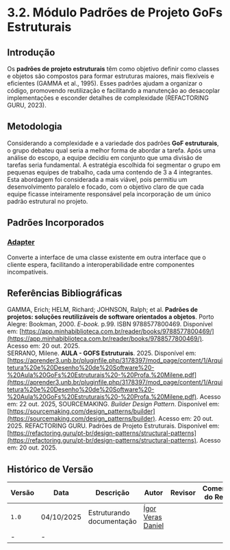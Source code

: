 # 3.2. Módulo Padrões de Projeto GoFs Estruturais

## Introdução
Os **padrões de projeto estruturais** têm como objetivo definir como classes e objetos são compostos para formar estruturas maiores, mais flexíveis e eficientes (GAMMA et al., 1995). Esses padrões ajudam a organizar o código, promovendo reutilização e facilitando a manutenção ao desacoplar implementações e esconder detalhes de complexidade (REFACTORING GURU, 2023).

## Metodologia

Considerando a complexidade e a variedade dos padrões **GoF estruturais**, o grupo debateu qual seria a melhor forma de abordar a tarefa. Após uma análise do escopo, a equipe decidiu em conjunto que uma divisão de tarefas seria fundamental. A estratégia escolhida foi segmentar o grupo em pequenas equipes de trabalho, cada uma contendo de 3 a 4 integrantes. Esta abordagem foi considerada a mais viável, pois permitiu um desenvolvimento paralelo e focado, com o objetivo claro de que cada equipe ficasse inteiramente responsável pela incorporação de um único padrão estrutural no projeto.

## Padrões Incorporados

### [Adapter](./docsIgorFloresMatheus/Adapter.md)

Converte a interface de uma classe existente em outra interface que o cliente espera, facilitando a interoperabilidade entre componentes incompatíveis.


## Referências Bibliográficas

GAMMA, Erich; HELM, Richard; JOHNSON, Ralph; et al. **Padrões de projetos: soluções reutilizáveis de software orientados a objetos**. Porto Alegre: Bookman, 2000\. _E-book._ p.99. ISBN 9788577800469\. Disponível em: [https://app.minhabiblioteca.com.br/reader/books/9788577800469/](https://app.minhabiblioteca.com.br/reader/books/9788577800469/). Acesso em: 20 out. 2025\.  
SERRANO, Milene. **AULA \- GOFS Estruturais**. 2025\. Disponível em: [https://aprender3.unb.br/pluginfile.php/3178397/mod_page/content/1/Arquitetura%20e%20Desenho%20de%20Software%20-%20Aula%20GoFs%20Estruturais%20-%20Profa.%20Milene.pdf](https://aprender3.unb.br/pluginfile.php/3178397/mod_page/content/1/Arquitetura%20e%20Desenho%20de%20Software%20-%20Aula%20GoFs%20Estruturais%20-%20Profa.%20Milene.pdf). Acesso em: 22 out. 2025,
SOURCEMAKING. _Builder Design Pattern_. Disponível em: [https://sourcemaking.com/design_patterns/builder](https://sourcemaking.com/design_patterns/builder). Acesso em: 20 out. 2025\.
REFACTORING GURU. Padrões de Projeto Estruturais. Disponível em: [https://refactoring.guru/pt-br/design-patterns/structural-patterns](https://refactoring.guru/pt-br/design-patterns/structural-patterns). Acesso em: 20 out. 2025.


## Histórico de Versão

| Versão | Data | Descrição | Autor | Revisor | Comentário do Revisor |
| -- | -- | -- | -- | -- | -- |
| `1.0`  | 04/10/2025 | Estruturando documentação | [Ígor Veras Daniel](https://github.com/igorvdaniel)
 | -  | - |